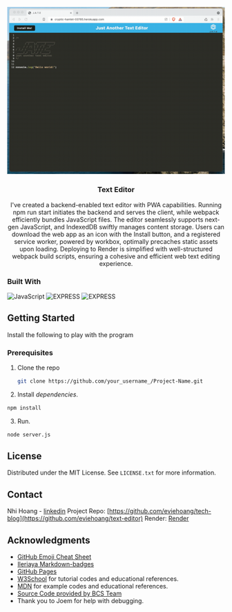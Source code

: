 
<div align="center">
  
  ![](images/19-pwa-homework-demo-01.gif)

  <h3 align="center">Text Editor</h3>

  <p align="center">
I've created a backend-enabled text editor with PWA capabilities. Running npm run start initiates the backend and serves the client, while webpack efficiently bundles JavaScript files. The editor seamlessly supports next-gen JavaScript, and IndexedDB swiftly manages content storage. Users can download the web app as an icon with the Install button, and a registered service worker, powered by workbox, optimally precaches static assets upon loading. Deploying to Render is simplified with well-structured webpack build scripts, ensuring a cohesive and efficient web text editing experience.
  </p>

</div>


### Built With

![JavaScript](https://img.shields.io/badge/javascript-%23323330.svg?style=for-the-badge&logo=javascript&logoColor=%23F7DF1E)
![EXPRESS](https://img.shields.io/badge/EXPRESS-blue?style=for-the-badge)
![EXPRESS](https://img.shields.io/badge/PWA-pink?style=for-the-badge)



<!-- GETTING STARTED -->
## Getting Started

Install the following to play with the program

### Prerequisites
1. Clone the repo
   ```sh
   git clone https://github.com/your_username_/Project-Name.git
   ```
2. Install <i>dependencies</i>.
  ```sh
  npm install
  ```

3. Run.
  ```sh
  node server.js
  ```

<!-- LICENSE -->
## License

Distributed under the MIT License. See `LICENSE.txt` for more information.

<!-- CONTACT -->
## Contact

Nhi Hoang - [linkedin](https://www.linkedin.com/in/ynhihoang/)
Project Repo: [https://github.com/eviehoang/tech-blog](https://github.com/eviehoang/text-editor)
Render: [Render](https://text-editor-pm3u.onrender.com/)


<!-- ACKNOWLEDGMENTS -->
## Acknowledgments

* [GitHub Emoji Cheat Sheet](https://www.webpagefx.com/tools/emoji-cheat-sheet)
* [Ileriaya Markdown-badges](https://github.com/Ileriayo/markdown-badges)
* [GitHub Pages](https://pages.github.com)
* [W3School](https://w3schools.com/graphics/svg_rect.asp) for tutorial codes and educational references.
* [MDN](https://developer.mozilla.org/en-US/) for example codes and educational references.
* [Source Code provided by BCS Team](https://github.com/coding-boot-camp/cautious-meme)
* Thank you to Joem for help with debugging.